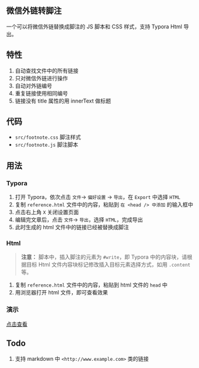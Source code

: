 
## 微信外链转脚注

一个可以将微信外链替换成脚注的 JS 脚本和 CSS 样式，支持 Typora Html 导出。

## 特性

1. 自动查找文件中的所有链接
2. 只对微信外链进行操作
3. 自动对外链编号
4. 重复链接使用相同编号
5. 链接没有 title 属性的用 innerText 做标题

## 代码

- `src/footnote.css` 脚注样式
- `src/footnote.js` 脚注脚本

## 用法

### Typora

1. 打开 Typora，依次点击 `文件`-> `偏好设置` -> `导出`，在 `Export` 中选择 `HTML`
2. 复制 `reference.html` 文件中的内容，粘贴到 `在 <head /> 中添加` 的输入框中
3. 点击右上角 `X` 关闭设置页面
4. 编辑完文章后，点击 `文件`-> `导出`，选择 `HTML`，完成导出
5. 此时生成的 html 文件中的链接已经被替换成脚注

### Html

> **注意：**
> 脚本中，插入脚注的元素为 `#write`，即 Typora 中的内容块，请根据目标 Html 文件内容块标记修改插入目标元素选择方式，如用 `.content` 等。

1. 复制 `reference.html` 文件中的内容，粘贴到 html 文件的 `head` 中
2. 用浏览器打开 html 文件，即可查看效果

### 演示

[点击查看](./test.html)

## Todo

1. 支持 markdown 中 `<http://www.example.com>` 类的链接
